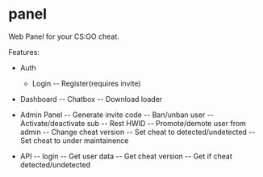 # panel
Web Panel for your CS:GO cheat.

Features:
- Auth
  - Login
-- Register(requires invite)

- Dashboard
-- Chatbox
-- Download loader

- Admin Panel
-- Generate invite code
-- Ban/unban user
-- Activate/deactivate sub
-- Rest HWID
-- Promote/demote user from admin
-- Change cheat version
-- Set cheat to detected/undetected
-- Set cheat to under maintainence 

- API
-- login
-- Get user data
-- Get cheat version
-- Get if cheat detected/undetected
